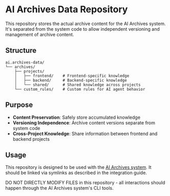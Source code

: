 # AI Archives Data Repository

This repository stores the actual archive content for the AI Archives system. It's separated from the system code to allow independent versioning and management of archive content.

## Structure

```
ai.archives-data/
└── archives/
    ├── projects/
    │   ├── frontend/    # Frontend-specific knowledge
    │   ├── backend/     # Backend-specific knowledge
    │   └── shared/      # Shared knowledge across projects
    └── custom_rules/    # Custom rules for AI agent behavior
```

## Purpose

- **Content Preservation**: Safely store accumulated knowledge
- **Versioning Independence**: Archive content versions separate from system code
- **Cross-Project Knowledge**: Share information between frontend and backend projects

## Usage

This repository is designed to be used with the [AI Archives system](https://github.com/tylerqr/ai.archives). It should be linked via symlinks as described in the integration guide.

DO NOT DIRECTLY MODIFY FILES in this repository - all interactions should happen through the AI Archives system's CLI tools. 